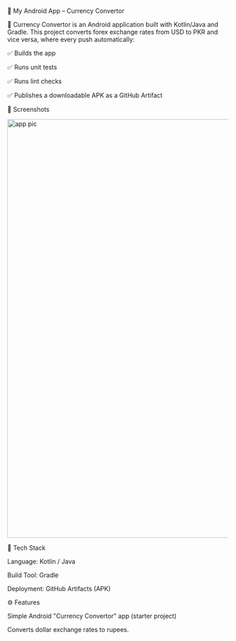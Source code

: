 📱 My Android App – Currency Convertor

🚀 Currency Convertor is an Android application built with Kotlin/Java and Gradle.
This project converts forex exchange rates from USD to PKR and vice versa, where every push automatically:

✅ Builds the app

✅ Runs unit tests

✅ Runs lint checks

✅ Publishes a downloadable APK as a GitHub Artifact

📸 Screenshots

<img width="530" height="952" alt="app pic" src="https://github.com/user-attachments/assets/cf37c8f6-0d82-464c-af0f-d6f1ab6a21fe" />


🔧 Tech Stack

Language: Kotlin / Java

Build Tool: Gradle


Deployment: GitHub Artifacts (APK)

⚙️ Features

Simple Android "Currency Convertor" app (starter project)

Converts dollar exchange rates to rupees.
